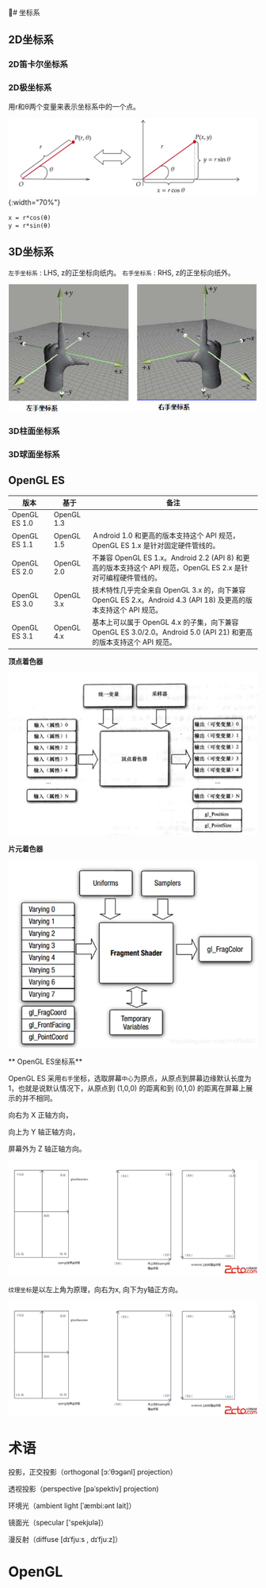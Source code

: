 # 坐标系

## 2D坐标系

### 2D笛卡尔坐标系

### 2D极坐标系

用r和θ两个变量来表示坐标系中的一个点。

![2D极坐标系](assets/2d_polar_coordinate.jpg) {:width="70%"}

    x = r*cos(θ)
    y = r*sin(θ)

## 3D坐标系

`左手坐标系` : LHS, z的正坐标向纸内。
`右手坐标系` : RHS, z的正坐标向纸外。

![左右手坐标系图片](/assets/right_left_coordinate.jpeg)

### 3D柱面坐标系

### 3D球面坐标系


## OpenGL ES

| 版本 | 基于 | 备注 |
| --- | --- | --- |
| OpenGL ES 1.0 | OpenGL 1.3 |  |
| OpenGL ES 1.1 | OpenGL 1.5 | Ａndroid 1.0 和更高的版本支持这个 API 规范，OpenGL ES 1.x 是针对固定硬件管线的。|
| OpenGL ES 2.0 | OpenGL 2.0 | 不兼容 OpenGL ES 1.x。Android 2.2 (API 8) 和更高的版本支持这个 API 规范，OpenGL ES 2.x 是针对可编程硬件管线的。|
| OpenGL ES 3.0 | OpenGL 3.x | 技术特性几乎完全来自 OpenGL 3.x 的，向下兼容 OpenGL ES 2.x。Android 4.3 (API 18) 及更高的版本支持这个 API 规范。 |
| OpenGL ES 3.1 | OpenGL 4.x | 基本上可以属于 OpenGL 4.x 的子集，向下兼容 OpenGL ES 3.0/2.0。Android 5.0 (API 21) 和更高的版本支持这个 API 规范。|

**顶点着色器**

![顶点着色器模型图片](/assets/vertex_shader.webp)

**片元着色器**

![片元着色器图片](/assets/fragment_shader.webp)

** OpenGL ES坐标系**

OpenGL ES 采用`右手`坐标，选取屏幕`中心`为原点，从原点到屏幕边缘默认长度为 1，也就是说默认情况下，从原点到 (1,0,0) 的距离和到 (0,1,0) 的距离在屏幕上展示的并不相同。

向右为 X 正轴方向，

向上为 Y 轴正轴方向，

屏幕外为 Z 轴正轴方向。


![图](/assets/android_word_space.png)

`纹理坐标`是以左上角为原理，向右为x, 向下为y轴正方向。

![图](/assets/android_texture_coordinate_space.png)

# 术语

投影，正交投影（orthogonal [ɔ:ˈθɔɡənl] projection）

透视投影（perspective [pəˈspektiv] projection)

环境光（ambient light [ˈæmbi:ənt lait]）

镜面光（specular ['spekjʊlə]）

漫反射（diffuse [dɪˈfjuːs , dɪˈfjuːz]）

# OpenGL 

